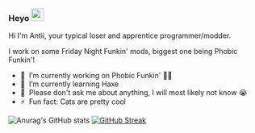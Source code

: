 ### Heyo <a href="https://www.gautamkrishnar.com/"><img src="https://media.giphy.com/media/hvRJCLFzcasrR4ia7z/giphy.gif" width="25px" height="25px"></a>

Hi I'm Antii, your typical loser and apprentice programmer/modder.

I work on some Friday Night Funkin' mods, biggest one being Phobic Funkin'!


- 🔭 &nbsp;I’m currently working on Phobic Funkin' 🏳️‍🌈
- 🌱 &nbsp;I’m currently learning Haxe
- 💬 &nbsp;Please don't ask me about anything, I will most likely not know 😭
- ⚡ &nbsp;Fun fact: Cats are pretty cool



![Anurag's GitHub stats](https://github-readme-stats.vercel.app/api?username=AntiPlayzz&show_icons=true&theme=radical) [![GitHub Streak](https://github-readme-streak-stats.herokuapp.com/?user=AntiPlayzz)](https://git.io/streak-stats)
